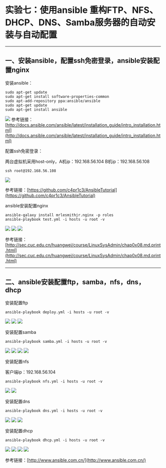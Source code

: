 # 实验七：使用ansible 重构FTP、NFS、DHCP、DNS、Samba服务器的自动安装与自动配置 #
---
## 一、安装ansible，配置ssh免密登录，ansible安装配置nginx ##

安装ansible：

	sudo apt-get update
	sudo apt-get install software-properties-common
	sudo apt-add-repository ppa:ansible/ansible
	sudo apt-get update
	sudo apt-get install ansible

![](image/1.PNG)
参考链接：[http://docs.ansible.com/ansible/latest/installation_guide/intro_installation.html](http://docs.ansible.com/ansible/latest/installation_guide/intro_installation.html)

配置ssh免密登录：

两台虚拟机采用host-only，A机ip：192.168.56.104 B机ip：192.168.56.108

	ssh root@192.168.56.108
![](image/ssh.PNG)

参考链接：[https://github.com/c4pr1c3/AnsibleTutorial](https://github.com/c4pr1c3/AnsibleTutorial)

ansible安装配置nginx

	ansible-galaxy install mrlesmithjr.nginx -p roles
	ansible-playbook test.yml -i hosts -u root -v

![](image/n1.PNG)
![](image/n2.PNG)
![](image/n3.PNG)

参考链接：[http://sec.cuc.edu.cn/huangwei/course/LinuxSysAdmin/chap0x08.md.print.html](http://sec.cuc.edu.cn/huangwei/course/LinuxSysAdmin/chap0x08.md.print.html)

---
## 二、ansible安装配置ftp，samba，nfs，dns，dhcp ##

安装配置ftp

	ansible-playbook deploy.yml -i hosts -u root -v
![](image/2.PNG)
![](image/3.PNG)
![](image/4.PNG)

安装配置samba

	ansible-playbook samba.yml -i hosts -u root -v

![](image/8.PNG)
![](image/9.PNG)
![](image/10.PNG)
![](image/11.PNG)

安装配置nfs

 客户端ip：192.168.56.104

	ansible-playbook nfs.yml -i hosts -u root -v

![](image/5.PNG)
![](image/6.PNG)

安装配置dns

	ansible-playbook dns.yml -i hosts -u root -v

![](image/12.PNG)
![](image/13.PNG)
![](image/14.PNG)

安装配置dhcp

	ansible-playbook dhcp.yml -i hosts -u root -v

![](image/15.PNG)
![](image/16.PNG)
![](image/17.PNG)
![](image/18.PNG)

参考链接：[http://www.ansible.com.cn/](http://www.ansible.com.cn/)










